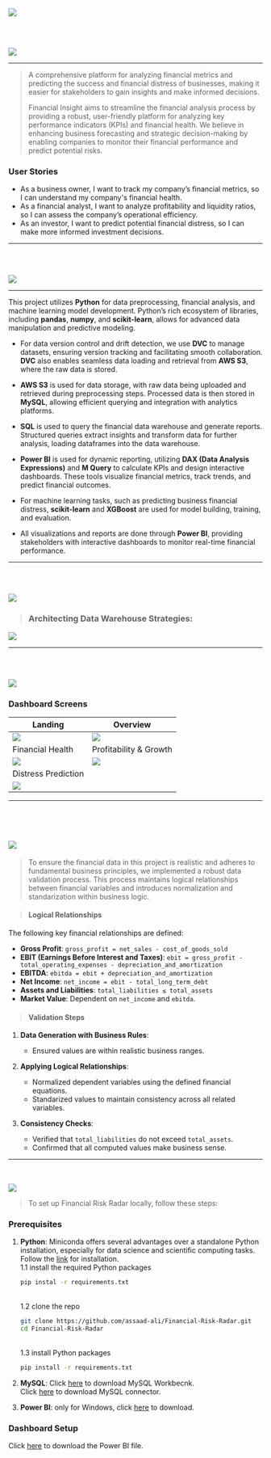 <img src="./readme/assets/title1.svg"/>

<br><br>

<!-- project philosophy -->
<img src="./readme/assets/title2.svg"/>

---

> A comprehensive platform for analyzing financial metrics and predicting the success and financial distress of businesses, making it easier for stakeholders to gain insights and make informed decisions.
>
> Financial Insight aims to streamline the financial analysis process by providing a robust, user-friendly platform for analyzing key performance indicators (KPIs) and financial health. We believe in enhancing business forecasting and strategic decision-making by enabling companies to monitor their financial performance and predict potential risks.

### User Stories
- As a business owner, I want to track my company’s financial metrics, so I can understand my company's financial health.
- As a financial analyst, I want to analyze profitability and liquidity ratios, so I can assess the company’s operational efficiency.
- As an investor, I want to predict potential financial distress, so I can make more informed investment decisions.

---

<br><br>
<!-- Tech stack -->
<img src="./readme/assets/title3.svg"/>



---

This project utilizes **Python** for data preprocessing, financial analysis, and machine learning model development. Python’s rich ecosystem of libraries, including **pandas**, **numpy**, and **scikit-learn**, allows for advanced data manipulation and predictive modeling.

- For data version control and drift detection, we use **DVC** to manage datasets, ensuring version tracking and facilitating smooth collaboration. **DVC** also enables seamless data loading and retrieval from **AWS S3**, where the raw data is stored.
  
- **AWS S3** is used for data storage, with raw data being uploaded and retrieved during preprocessing steps. Processed data is then stored in **MySQL**, allowing efficient querying and integration with analytics platforms.

- **SQL** is used to query the financial data warehouse and generate reports. Structured queries extract insights and transform data for further analysis, loading dataframes into the data warehouse.

- **Power BI** is used for dynamic reporting, utilizing **DAX (Data Analysis Expressions)** and **M Query** to calculate KPIs and design interactive dashboards. These tools visualize financial metrics, track trends, and predict financial outcomes.

- For machine learning tasks, such as predicting business financial distress, **scikit-learn** and **XGBoost** are used for model building, training, and evaluation.

- All visualizations and reports are done through **Power BI**, providing stakeholders with interactive dashboards to monitor real-time financial performance.

---

<br><br>

<!-- Data Warehouse Schema -->
<img src="./readme/assets/title5.svg"/>

>###  Architecting Data Warehouse Strategies:

<img src="./readme/assets/dw_er.png">

---

<br><br>


<!-- Implementation -->
<img src="./readme/assets/title6.svg"/>

### Dashboard Screens
| Landing | Overview |
| ---| ---| 
<img src="./readme/assets/powerbi-screenshots/Landing.PNG"> | <img src="./readme/assets/powerbi-screenshots/Overview.PNG"> |
|Financial Health | Profitability & Growth |
 <img src="./readme/assets/powerbi-screenshots/Financial Health.PNG"> | <img src="./readme/assets/powerbi-screenshots/Profit & Growth.PNG"> |
 Distress Prediction |
 <img src="./readme/assets/powerbi-screenshots/Distress Prediction.PNG"> |

---

<br><br>
 <img src="./readme/assets/title9.svg">
 ---

> To ensure the financial data in this project is realistic and adheres to fundamental business principles, we implemented a robust data validation process. This process maintains logical relationships between financial variables and introduces normalization and standarization within business logic.

>#### Logical Relationships

 The following key financial relationships are defined:

- **Gross Profit**: `gross_profit = net_sales - cost_of_goods_sold`
- **EBIT (Earnings Before Interest and Taxes)**: `ebit = gross_profit - total_operating_expenses - depreciation_and_amortization`
- **EBITDA**: `ebitda = ebit + depreciation_and_amortization`
- **Net Income**: `net_income = ebit - total_long_term_debt`
- **Assets and Liabilities**: `total_liabilities ≤ total_assets`
- **Market Value**: Dependent on `net_income` and `ebitda`.

>#### Validation Steps

1. **Data Generation with Business Rules**:
   - Ensured values are within realistic business ranges.

2. **Applying Logical Relationships**:
   - Normalized dependent variables using the defined financial equations.
   - Standarized values to maintain consistency across all related variables.

3. **Consistency Checks**:
   - Verified that `total_liabilities` do not exceed `total_assets`.
   - Confirmed that all computed values make business sense.


---

<br><br>
 <img src="./readme/assets/title10.svg" >


 > To set up Financial Risk Radar locally, follow these steps:

### Prerequisites

1. **Python**:
    Miniconda offers several advantages over a standalone Python installation, especially for data science and scientific computing tasks.<br>
    Follow the [link](https://docs.anaconda.com/miniconda/) for installation.
    <br>
    1.1 install the required Python packages

    ```sh
    pip instal -r requirements.txt
    ```
    <br>
    1.2 clone the repo

    ```sh
    git clone https://github.com/assaad-ali/Financial-Risk-Radar.git
    cd Financial-Risk-Radar
    ```
    <br>
    1.3 install Python packages

    ```sh
    pip install -r requirements.txt
    ```

2. **MySQL**:
    Click [here](https://dev.mysql.com/downloads/) to download MySQL Workbecnk.<br>
    Click [here](https://dev.mysql.com/downloads/connector/) to download MySQL connector.<br >

3. **Power BI**: 
    only for Windows, click [here](https://www.microsoft.com/en-us/power-platform/products/power-bi/downloads) to download.

### Dashboard Setup
 Click [here](https://drive.google.com/file/d/1NKulQoFBTAnTkIoOgu-pk5os32XMt1io/view?usp=sharing) to download the Power BI file.